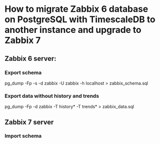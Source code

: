 # How to migrate Zabbix 6 database on PostgreSQL with TimescaleDB to another instance and upgrade to Zabbix 7

## Zabbix 6 server:

### Export schema
pg_dump -Fp -s -d zabbix -U zabbix -h localhost > zabbix_schema.sql

### Export data without history and trends
pg_dump -Fp -d zabbix -T history* -T trends* > zabbix_data.sql

## Zabbix 7 server

### Import schema

